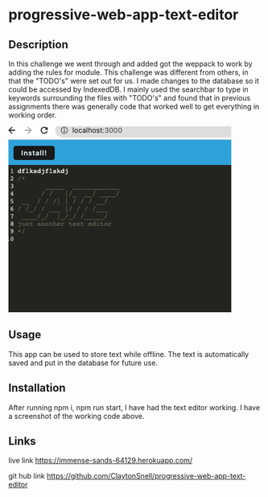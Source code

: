 # progressive-web-app-text-editor

## Description
In this challenge we went through and added got the weppack to work by adding the rules for module. This challenge was different from others, in that the "TODO's"
were set out for us. I made changes to the database so it could be accessed by IndexedDB. I mainly used the searchbar to type in keywords surrounding the files with "TODO's" and found that in previous assignments there was generally code that worked well to get everything in working order.


![](pic.png)

## Usage
This app can be used to store text while offline. The text is automatically saved and put in the database for future use.

## Installation
After running npm i, npm run start, I have had the text editor working.
I have a screenshot of the working code above.

## Links
live link
https://immense-sands-64129.herokuapp.com/

git hub link
https://github.com/ClaytonSnell/progressive-web-app-text-editor